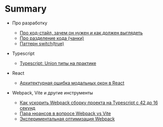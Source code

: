 # Summary

* Про разработку
  * [Про код-стайл, зачем он нужен и как должен выглядеть](./development/2024-01-17.md)
  * [Про разделение кода (чанки)](./development/2024-01-25.md)
  * [Паттерн switch(true)](./development/2024-01-27.md)

* Typescript
  * [Typescript: Union типы на практике](./typescript/2024-01-19.md)

* React
  * [Архитектурная ошибка модальных окон в React](./react/2024-01-26.md)

* Webpack, Vite и другие инструменты
    * [Как ускорить Webpack сборку проекта на Typescript с 42 до 16 секунд](./webpack/2024-01-02.md)
    * [Пара нюансов в вопросе Webpack vs Vite](./webpack/2024-01-11.md)
    * [Экспериментальная оптимизация Webpack](./webpack/2024-01-12.md)
